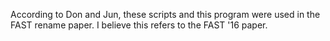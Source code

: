 According to Don and Jun, these scripts and this program were used in the FAST
rename paper. I believe this refers to the FAST '16 paper.
